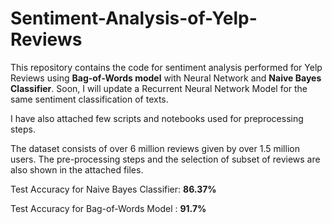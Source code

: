 # Sentiment-Analysis-of-Yelp-Reviews

This repository contains the code for sentiment analysis performed for Yelp Reviews using <b>Bag-of-Words model</b> with Neural Network and <b>Naive Bayes Classifier</b>. Soon, I will update a Recurrent Neural Network Model for the same sentiment classification of texts.

I have also attached few scripts and notebooks used for preprocessing steps.

The dataset consists of over 6 million reviews given by over 1.5 million users. The pre-processing steps and the selection of subset of reviews are also shown in the attached files.

Test Accuracy for Naive Bayes Classifier: <b>86.37%</b>

Test Accuracy for Bag-of-Words Model    : <b>91.7%</b>
